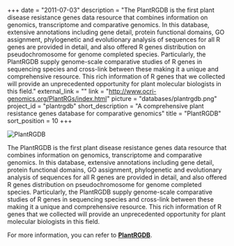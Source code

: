 +++
date = "2011-07-03"
description = "The PlantRGDB is the first plant disease resistance genes data resource that combines information on genomics, transcriptome and comparative genomics. In this database, extensive annotations including gene detail, protein functional domains, GO assignment, phylogenetic and evolutionary analysis of sequences for all R genes are provided in detail, and also offered R genes distribution on pseudochromosome for genome completed species. Particularly, the PlantRGDB supply genome-scale comparative studies of R genes in sequencing species and cross-link between these making it a unique and comprehensive resource. This rich information of R genes that we collected will provide an unprecedented opportunity for plant molecular biologists in this field."
external_link = ""
link = "http://www.ocri-genomics.org/PlantRGs/index.html"
picture = "databases/plantrgdb.png"
project_id = "plantrgdb"
short_description = "A comprehensive plant resistance genes database for comparative genomics"
title = "PlantRGDB"
sort_position = 10
+++

![PlantRGDB](/img/databases/plantrgdb.png)

The PlantRGDB is the first plant disease resistance genes data resource that combines information on genomics, transcriptome and comparative genomics. In this database, extensive annotations including gene detail, protein functional domains, GO assignment, phylogenetic and evolutionary analysis of sequences for all R genes are provided in detail, and also offered R genes distribution on pseudochromosome for genome completed species. Particularly, the PlantRGDB supply genome-scale comparative studies of R genes in sequencing species and cross-link between these making it a unique and comprehensive resource. This rich information of R genes that we collected will provide an unprecedented opportunity for plant molecular biologists in this field.

For more information, you can refer to **[PlantRGDB](http://www.ocri-genomics.org/PlantRGs/index.html)**.

